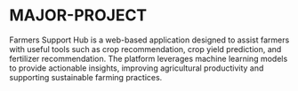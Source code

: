 # MAJOR-PROJECT
Farmers Support Hub is a web-based application designed to assist farmers with useful tools such as crop recommendation, crop yield prediction, and fertilizer recommendation. The platform leverages machine learning models to provide actionable insights, improving agricultural productivity and supporting sustainable farming practices.

